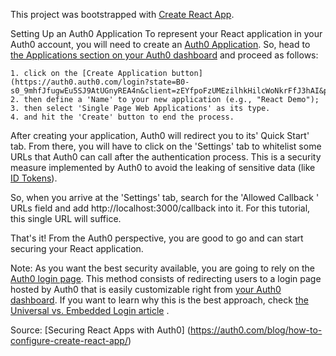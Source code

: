 This project was bootstrapped with [Create React App](https://github.com/facebookincubator/create-react-app).


Setting Up an Auth0 Application
To represent your React application in your Auth0 account, you will need to create an [Auth0 Application](https://auth0.com/docs/applications). So, head to [the Applications section on your Auth0 dashboard](https://auth0.auth0.com/login?state=-nwyWvLAnj8QK8UTIynEAEeJh1BXxExb&client=zEYfpoFzUMEzilhkHilcWoNkrFfJ3hAI&protocol=oauth2&response_type=code&redirect_uri=https%3A%2F%2Fmanage.auth0.com%2Fcallback&scope=openid%20profile%20name%20email%20nickname%20created_at#/applications) and proceed as follows:

    1. click on the [Create Application button](https://auth0.auth0.com/login?state=B0-s0_9mhfJfugwEu5SJ9AtUGnyREA4n&client=zEYfpoFzUMEzilhkHilcWoNkrFfJ3hAI&protocol=oauth2&response_type=code&redirect_uri=https%3A%2F%2Fmanage.auth0.com%2Fcallback&scope=openid%20profile%20name%20email%20nickname%20created_at#/applications/create);
    2. then define a 'Name' to your new application (e.g., "React Demo");
    3. then select 'Single Page Web Applications' as its type.
    4. and hit the 'Create' button to end the process.

After creating your application, Auth0 will redirect you to its' Quick Start' tab. From there, you will have to click on the 'Settings' tab to whitelist some URLs that Auth0 can call after the authentication process. This is a security measure implemented by Auth0 to avoid the leaking of sensitive data (like [ID Tokens](https://auth0.com/docs/tokens/id-token)).

So, when you arrive at the 'Settings' tab, search for the 'Allowed Callback ' URLs field and add http://localhost:3000/callback into it. For this tutorial, this single URL will suffice.

That's it! From the Auth0 perspective, you are good to go and can start securing your React application.

Note: As you want the best security available, you are going to rely on the [Auth0 login page](https://auth0.com/docs/hosted-pages/login). This method consists of redirecting users to a login page hosted by Auth0 that is easily customizable right from [your Auth0 dashboard](https://auth0.auth0.com/login?state=jOgJlYBoPnUUXdPS6jl-ojATBoTSOtIf&client=zEYfpoFzUMEzilhkHilcWoNkrFfJ3hAI&protocol=oauth2&response_type=code&redirect_uri=https%3A%2F%2Fmanage.auth0.com%2Fcallback&scope=openid%20profile%20name%20email%20nickname%20created_at). If you want to learn why this is the best approach, check [the Universal vs. Embedded Login article](https://auth0.com/docs/guides/login/universal-vs-embedded) .


Source: [Securing React Apps with Auth0]
(https://auth0.com/blog/how-to-configure-create-react-app/)